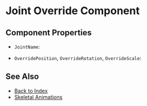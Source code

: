 # Joint Override Component

<!-- PAGE IS TODO -->

## Component Properties

* `JointName`:

* `OverridePosition`, `OverrideRotation`, `OverrideScale`:

## See Also

* [Back to Index](../../index.md)
* [Skeletal Animations](skeletal-animation-overview.md)
